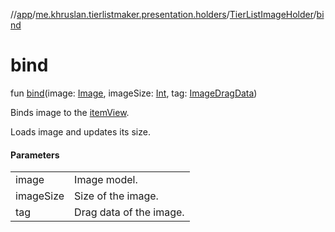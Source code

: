 //[app](../../../index.md)/[me.khruslan.tierlistmaker.presentation.holders](../index.md)/[TierListImageHolder](index.md)/[bind](bind.md)

# bind

fun [bind](bind.md)(image: [Image](../../me.khruslan.tierlistmaker.data.models.tierlist.image/-image/index.md), imageSize: [Int](https://kotlinlang.org/api/latest/jvm/stdlib/kotlin/-int/index.html), tag: [ImageDragData](../../me.khruslan.tierlistmaker.data.models.drag/-image-drag-data/index.md))

Binds image to the [itemView](../../../../app/me.khruslan.tierlistmaker.presentation.holders/-tier-list-image-holder/item-view.md).

Loads image and updates its size.

#### Parameters

| | |
|---|---|
| image | Image model. |
| imageSize | Size of the image. |
| tag | Drag data of the image. |
